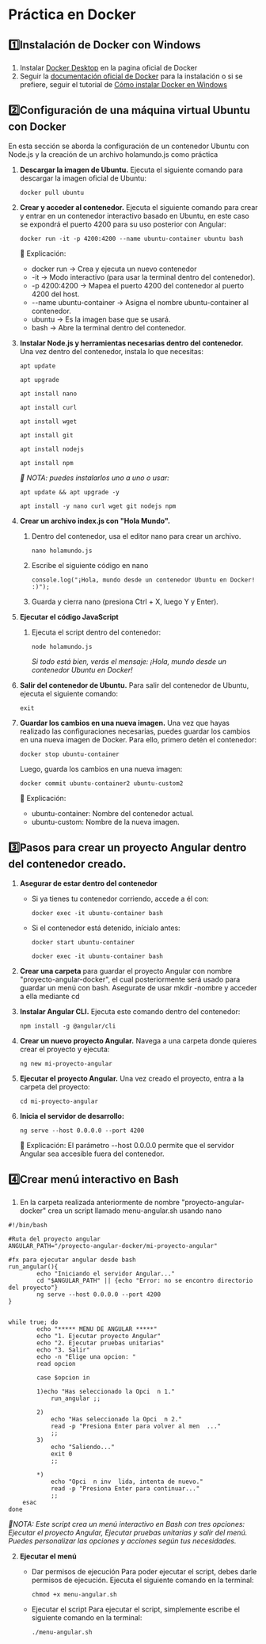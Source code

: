 # Práctica en Docker

## 1️⃣Instalación de Docker con Windows
1. Instalar [Docker Desktop](https://www.docker.com/) en la pagina oficial de Docker
2. Seguir la [documentación oficial de Docker](https://docs.docker.com/get-started/get-docker/) para la instalación o si se prefiere, seguir el tutorial de [Cómo instalar Docker en Windows ](https://www.youtube.com/watch?v=AxBQFrHK35c)

## 2️⃣Configuración de una máquina virtual Ubuntu con Docker

En esta sección se aborda la configuración de un contenedor Ubuntu con Node.js y la creación de un archivo holamundo.js como práctica

1. **Descargar la imagen de Ubuntu.** Ejecuta el siguiente comando para descargar la imagen oficial de Ubuntu:
    
    ```
   docker pull ubuntu
   ```

2. **Crear y acceder al contenedor.** Ejecuta el siguiente comando para crear y entrar en un contenedor interactivo basado en Ubuntu, en este caso se expondrá el puerto 4200 para su uso posterior con Angular:

    ```
   docker run -it -p 4200:4200 --name ubuntu-container ubuntu bash
    ```

    📌 Explicación:

    - docker run → Crea y ejecuta un nuevo contenedor
    - -it → Modo interactivo (para usar la terminal dentro del contenedor).
    - -p 4200:4200 → Mapea el puerto 4200 del contenedor al puerto 4200 del host.
    - --name ubuntu-container → Asigna el nombre ubuntu-container al contenedor.
    - ubuntu → Es la imagen base que se usará.
    - bash → Abre la terminal dentro del contenedor.

3. **Instalar Node.js y herramientas necesarias dentro del contenedor.** Una vez dentro del contenedor, instala lo que necesitas:

    ```
    apt update

    apt upgrade

    apt install nano

    apt install curl

    apt install wget

    apt install git

    apt install nodejs

    apt install npm
    ```


    *📃 NOTA: puedes instalarlos uno a uno o usar:*

    ```
   apt update && apt upgrade -y
    ```

    ```
    apt install -y nano curl wget git nodejs npm
   ```

4. **Crear un archivo index.js con "Hola Mundo".** 
    1. Dentro del contenedor, usa el editor nano para crear un archivo.

        ```
       nano holamundo.js
        ```

    3. Escribe el siguiente código en nano

        ```
       console.log("¡Hola, mundo desde un contenedor Ubuntu en Docker! :)");
        ```
    
    5. Guarda y cierra nano (presiona Ctrl + X, luego Y y Enter).

5. **Ejecutar el código JavaScript**
    1. Ejecuta el script dentro del contenedor:

        ```
       node holamundo.js
        ```

        *Si todo está bien, verás el mensaje: ¡Hola, mundo desde un contenedor Ubuntu en Docker!*

6. **Salir del contenedor de Ubuntu.** Para salir del contenedor de Ubuntu, ejecuta el siguiente comando:

    ```
   exit
    ```

7. **Guardar los cambios en una nueva imagen.** Una vez que hayas realizado las configuraciones necesarias, puedes guardar los cambios en una nueva imagen de Docker. Para ello, primero detén el contenedor:

    ```
    docker stop ubuntu-container
    ```

    Luego, guarda los cambios en una nueva imagen:

    ```
    docker commit ubuntu-container2 ubuntu-custom2
    ```

    📌 Explicación:

    - ubuntu-container: Nombre del contenedor actual.
    - ubuntu-custom: Nombre de la nueva imagen.

## 3️⃣Pasos para crear un proyecto Angular dentro del contenedor creado.

1. **Asegurar de estar dentro del contenedor**
    - Si ya tienes tu contenedor corriendo, accede a él con:

        ```
      docker exec -it ubuntu-container bash
        ```

    - Si el contenedor está detenido, inícialo antes:

        ```
      docker start ubuntu-container
        ```
        ```
      docker exec -it ubuntu-container bash
        ```

2. **Crear una carpeta** para guardar el proyecto Angular con nombre "proyecto-angular-docker", el cual posteriormente será usado para guardar un menú con bash. Asegurate de usar mkdir -nombre y acceder a ella mediante cd

3. **Instalar Angular CLI.** Ejecuta este comando dentro del contenedor:

    ```
   npm install -g @angular/cli
    ```

4. **Crear un nuevo proyecto Angular.** Navega a una carpeta donde quieres crear el proyecto y ejecuta:

    ```
   ng new mi-proyecto-angular
    ```

5. **Ejecutar el proyecto Angular.** Una vez creado el proyecto, entra a la carpeta del proyecto:

    ```
   cd mi-proyecto-angular
    ```
    
6. **Inicia el servidor de desarrollo:** 

    ```
   ng serve --host 0.0.0.0 --port 4200
    ```

    📌 Explicación: El parámetro --host 0.0.0.0 permite que el servidor Angular sea accesible fuera del contenedor.

## 4️⃣Crear menú interactivo en Bash
1. En la carpeta realizada anteriormente de nombre "proyecto-angular-docker" crea un script llamado menu-angular.sh usando nano

```
#!/bin/bash

#Ruta del proyecto angular
ANGULAR_PATH="/proyecto-angular-docker/mi-proyecto-angular"

#fx para ejecutar angular desde bash
run_angular(){
        echo "Iniciando el servidor Angular..."
        cd "$ANGULAR_PATH" || {echo "Error: no se encontro directorio del proyecto"}
        ng serve --host 0.0.0.0 --port 4200
}


while true; do
        echo "***** MENU DE ANGULAR *****"
        echo "1. Ejecutar proyecto Angular"
        echo "2. Ejecutar pruebas unitarias"
        echo "3. Salir"
        echo -n "Elige una opcion: "
        read opcion

        case $opcion in

        1)echo "Has seleccionado la Opci  n 1."
            run_angular ;;

        2)
            echo "Has seleccionado la Opci  n 2."
            read -p "Presiona Enter para volver al men  ..."
            ;;
        3)
            echo "Saliendo..."
            exit 0
            ;;

        *)
            echo "Opci  n inv  lida, intenta de nuevo."
            read -p "Presiona Enter para continuar..."
            ;;
    esac
done
```
*📃NOTA: Este script crea un menú interactivo en Bash con tres opciones: Ejecutar el proyecto Angular, Ejecutar pruebas unitarias y salir del menú. Puedes personalizar las opciones y acciones según tus necesidades.*

2. **Ejecutar el menú**
    - Dar permisos de ejecución Para poder ejecutar el script, debes darle permisos de ejecución. Ejecuta el siguiente comando en la terminal:
        
        ```
      chmod +x menu-angular.sh
        ```

    - Ejecutar el script Para ejecutar el script, simplemente escribe el siguiente comando en la terminal:

        ```
      ./menu-angular.sh
        ```
